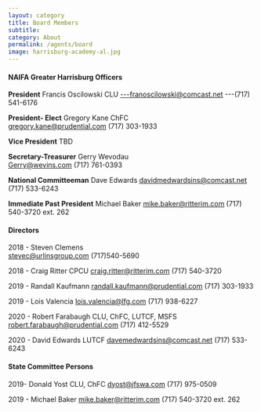 ```yaml
---
layout: category
title: Board Members
subtitle: 
category: About
permalink: /agents/board
image: harrisburg-academy-al.jpg
---
```


#### NAIFA Greater Harrisburg Officers
**President** 
Francis Oscilowski CLU 
---franoscilowski@comcast.net
---(717) 541-6176

**President- Elect** 
Gregory Kane ChFC   
gregory.kane@prudential.com
(717) 303-1933

**Vice President** 
TBD

**Secretary-Treasurer** 
Gerry Wevodau  
Gerry@wevins.com
(717) 761-0393

**National Committeeman** 
Dave Edwards
davidmedwardsins@comcast.net
(717) 533-6243

**Immediate Past President** 
Michael Baker
mike.baker@ritterim.com
(717) 540-3720 ext. 262

#### Directors
2018 - Steven Clemens  
stevec@urlinsgroup.com
(717)540-5690

2018 - Craig Ritter CPCU
craig.ritter@ritterim.com
(717) 540-3720

2019 - Randall Kaufmann 
randall.kaufmann@prudential.com
(717) 303-1933

2019 - Lois Valencia
lois.valencia@lfg.com
(717) 938-6227

2020 - Robert Farabaugh CLU, ChFC, LUTCF, MSFS
robert.farabaugh@prudential.com
(717) 412-5529

2020 - David Edwards LUTCF
davemedwardsins@comcast.net
(717) 533-6243

#### State Committee Persons
2019- Donald Yost CLU, ChFC
dyost@jfswa.com
(717) 975-0509

2019 - Michael Baker
mike.baker@ritterim.com
(717) 540-3720 ext. 262
